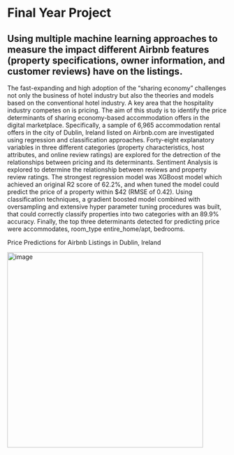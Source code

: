 # Final Year Project
## Using multiple machine learning approaches to measure the impact different Airbnb features (property specifications, owner information, and customer reviews) have on the listings.

The fast-expanding and high adoption of the “sharing economy” challenges not only the business of hotel industry but also the theories and models based on the conventional hotel industry. A key area that the hospitality industry competes on is pricing. The aim of this study is to identify the price determinants of sharing economy-based accommodation offers in the digital marketplace. Specifically, a sample of 6,965 accommodation rental offers in the city of Dublin, Ireland listed on Airbnb.com are investigated using regression and classification approaches. Forty-eight explanatory variables in three different categories (property characteristics, host attributes, and online review ratings) are explored for the detrection of the relationships between pricing and its determinants. Sentiment Analysis is explored to determine the relationship between reviews and property review ratings. The strongest regression model was XGBoost model which achieved an original R2 score of 62.2%, and when tuned the model could predict the price of a property within $42 (RMSE of 0.42). Using classification techniques, a gradient boosted model combined with oversampling and extensive hyper parameter tuning procedures was built, that could correctly classify properties into two categories with an 89.9% accuracy. Finally, the top three determinants detected for predicting price were accommodates, room_type entire_home/apt, bedrooms.

Price Predictions for Airbnb Listings in Dublin, Ireland

<img width="448" alt="image" src="https://user-images.githubusercontent.com/75272172/170272066-f015c74f-11d7-49eb-9b01-44bb2031c0fc.png">


